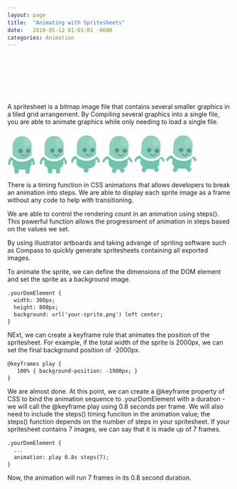 ```yaml
---
layout: page
title:  "Animating with Spritesheets"
date:   2018-05-12 01:01:01 -0600
categories: Animation
---
```

<style>
.monster {
  margin: 0 auto;
  width: 70px;
  height: 94px;
  background: url('/assets/img/bluemansprite.png') left center;
  animation: play 0.8s steps(6) infinite;
}
@keyframes play {
 100% { background-position: -429px; }
}
img {margin: 0 auto;}

</style>

<div class="monster">
</div>

A spritesheet is a bitmap image file that contains several smaller graphics in a tiled grid arrangement. By Compiling several graphics into a single file, you are able to animate graphics while only needing to load a single file.

<img src="/assets/img/bluemansprite.png">

There is a timing function in CSS animations that allows developers to break an animation into steps. We are able to display each sprite image as a frame without any code to help with transitioning.

We are able to control the rendering count in an animation using steps(). This powerful function allows the progressment of animation in steps based on the values we set.

By using illustrator artboards and taking advange of spriting software such as Compass to quickly generate spritesheets containing all exported images.

To animate the sprite, we can define the dimensions of the DOM element and set the sprite as a background image.
```
.yourDomElement {
  width: 300px;
  height: 800px;
  background: url('your-sprite.png') left center;
}
```

NExt, we can create a keyframe rule that animates the position of the spritesheet. For example, if the total width of the sprite is 2000px, we can set the final background position of -2000px.
```
@keyframes play {
   100% { background-position: -1900px; }
}
```

We are almost done. At this point, we can create a @keyframe property of CSS to bind the animation sequence to .yourDomElement with a duration - we will call the @keyframe play using 0.8 seconds per frame. We will also need to include the steps() timing funciton in the animation value; the steps() function depends on the number of steps in your spritesheet. If your spritesheet contains 7 images, we can say that it is made up of 7 frames.
```
.yourDomElement {
  ...
  animation: play 0.8s steps(7);
}
```

Now, the animation will run 7 frames in its 0.8 second duration.
